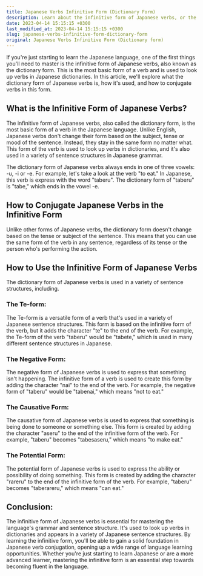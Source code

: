 ```yaml
---
title: Japanese Verbs Infinitive Form (Dictionary Form)
description: Learn about the infinitive form of Japanese verbs, or the dictionary form, which is essential for mastering the language's grammar and structure.
date: 2023-04-14 15:15:15 +0300
last_modified_at: 2023-04-14 15:15:15 +0300
slug: japanese-verbs-infinitive-form-dictionary-form
original: Japanese Verbs Infinitive Form (Dictionary form)
---
```

If you're just starting to learn the Japanese language, one of the first things you'll need to master is the infinitive form of Japanese verbs, also known as the dictionary form. This is the most basic form of a verb and is used to look up verbs in Japanese dictionaries. In this article, we'll explore what the dictionary form of Japanese verbs is, how it's used, and how to conjugate verbs in this form.

## What is the Infinitive Form of Japanese Verbs?

The infinitive form of Japanese verbs, also called the dictionary form, is the most basic form of a verb in the Japanese language. Unlike English, Japanese verbs don't change their form based on the subject, tense or mood of the sentence. Instead, they stay in the same form no matter what. This form of the verb is used to look up verbs in dictionaries, and it's also used in a variety of sentence structures in Japanese grammar.

The dictionary form of Japanese verbs always ends in one of three vowels: -u, -i or -e. For example, let's take a look at the verb "to eat." In Japanese, this verb is express with the word "taberu". The dictionary form of "taberu" is "tabe," which ends in the vowel -e.

## How to Conjugate Japanese Verbs in the Infinitive Form

Unlike other forms of Japanese verbs, the dictionary form doesn't change based on the tense or subject of the sentence. This means that you can use the same form of the verb in any sentence, regardless of its tense or the person who's performing the action.

## How to Use the Infinitive Form of Japanese Verbs

The dictionary form of Japanese verbs is used in a variety of sentence structures, including.

### The Te-form:

The Te-form is a versatile form of a verb that's used in a variety of Japanese sentence structures. This form is based on the infinitive form of the verb, but it adds the character "te" to the end of the verb. For example, the Te-form of the verb "taberu" would be "tabete," which is used in many different sentence structures in Japanese.

### The Negative Form:

The negative form of Japanese verbs is used to express that something isn't happening. The infinitive form of a verb is used to create this form by adding the character "nai" to the end of the verb. For example, the negative form of "taberu" would be "tabenai," which means "not to eat."

### The Causative Form:

The causative form of Japanese verbs is used to express that something is being done to someone or something else. This form is created by adding the character "aseru" to the end of the infinitive form of the verb. For example, "taberu" becomes "tabesaseru," which means "to make eat."

### The Potential Form:

The potential form of Japanese verbs is used to express the ability or possibility of doing something. This form is created by adding the character "rareru" to the end of the infinitive form of the verb. For example, "taberu" becomes "taberareru," which means "can eat."

## Conclusion:

The infinitive form of Japanese verbs is essential for mastering the language's grammar and sentence structure. It's used to look up verbs in dictionaries and appears in a variety of Japanese sentence structures. By learning the infinitive form, you'll be able to gain a solid foundation in Japanese verb conjugation, opening up a wide range of language learning opportunities. Whether you're just starting to learn Japanese or are a more advanced learner, mastering the infinitive form is an essential step towards becoming fluent in the language.